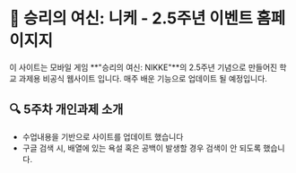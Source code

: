 # 📘 승리의 여신: 니케 - 2.5주년 이벤트 홈페이지지

이 사이트는 모바일 게임 **"승리의 여신: NIKKE"**의 2.5주년 기념으로 만들어진 학교 과제용 비공식 웹사이트 입니다.
매주 배운 기능으로 업데이트 될 예정입니다.

## 🔍 5주차 개인과제 소개

- 수업내용을 기반으로 사이트를 업데이트 했습니다
- 구글 검색 시, 배열에 있는 욕설 혹은 공백이 발생할 경우 검색이 안 되도록 했습니다.
